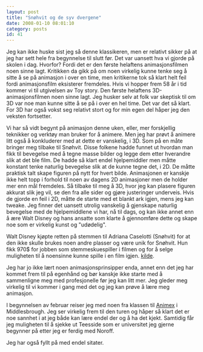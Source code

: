 ```yaml
---
layout: post
title: "Snøhvit og de syv dvergene"
date: 2008-01-10 08:01:10
category: posts
id: 41
---
```

Jeg kan ikke huske sist jeg så denne klassikeren, men er relativt sikker på at jeg har sett hele fra begynnelse til slutt før. Det var uansett hva vi gjorde på skolen i dag. Hvorfor? Fordi det er den første helaftens animasjonsfilmen noen sinne lagt. Kritikken da gikk på om noen virkelig kunne tenke seg å sitte å se på animasjon i over en time, men kritikerne tok så klart helt feil fordi animasjonsfilm eksisterer fremdeles. Hvis vi hopper frem 58 år i tid kommer vi til utgivelsen av Toy story. Den første helaftens 3D-animasjonsfilmen noen sinne lagt. Jeg husker selv at folk var skeptisk til om 3D var noe man kunne sitte å se på i over en hel time. Det var det så klart. For 3D har også vokst seg relativt stort og for min egen del håper jeg den veksten fortsetter. 

Vi har så vidt begynt på animasjon denne uken, eller, mer forskjellig teknikker og verktøy man bruker for å animere. Men jeg har prøvt å animere litt også å konkluderer med at dette er vanskelig, i 3D. Som på en måte bringer meg tilbake til Snøhvit. Disse folkene hadde funnet ut hvordan man fikk til bevegelse med å tegne masse bilder og legge dem etter hverandre slik at det ble film. De hadde så klart endel hjelpemiddler men måtte konstant tenke naturlig bevegelse slik at de kunne tegne det, i 2D. De måtte praktisk talt skape figuren på nytt for hvert bilde. Animasjonen er kanskje ikke helt topp i forhold til noen av dagens 2D animasjoner men de holder mer enn mål fremdeles. Så tilbake til meg å 3D, hvor jeg kan plasere figuren akkurat slik jeg vil, se den fra alle sider og gjøre justeringer underveis. Hvis de gjorde en feil i 2D, måtte de starte med et blankt ark igjen, mens jeg kan tweake. Jeg finner det uansett utrolig vanskelig å gjenskape naturlig bevegelse med de hjelpemiddlene vi har, nå til dags, og kan ikke annet enn å ære Walt Disney og hans ansatte som klarte å gjennomføre dette og skape noe som er virkelig kunst og "udødelig".

Walt Disney kjøpte retten på stemmen til Adriana Caselotti (Snøhvit) for at den ikke skulle brukes noen andre plasser og være unik for Snøhvit. Hun fikk 970$ for jobben som stemmeskuespiller i filmen og for å selge muligheten til å noensinne kunne spille i en film igjen. [kilde][1]. 

Jeg har jo ikke lært noen animasjonsprinsipper enda, annet enn det jeg har kommet frem til på egenhånd og bør kanskje ikke starte med å sammenligne meg med profesjonelle før jeg kan litt mer. Jeg gleder meg virkelig til vi kommer i gang med det og jeg kan prøve å lære meg animasjon.

I begynnelsen av februar reiser jeg med noen fra klassen til [Animex][2] i Middlesbrough. Jeg ser virkelig frem til den turen og håper så klart det er noe sannhet i at jeg både kan lære endel der og å ha det kjekt. Samtidig får jeg muligheten til å sjekke ut Teesside som er universitet jeg gjerne begynner på etter jeg er ferdig med Noroff.

Jeg har også fyllt på med endel sitater.

 [1]: http://www.imdb.com/name/nm0143314/bio
 [2]: http://animex.net/